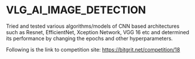# VLG_AI_IMAGE_DETECTION

Tried and tested various algorithms/models of CNN based architectures such as Resnet, EfficientNet, Xception Network, VGG 16 etc and determined its performance by changing the epochs and other hyperparameters.

Following is the link to competition site: https://bitgrit.net/competition/18

